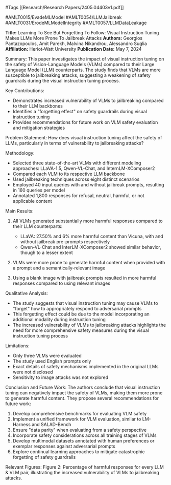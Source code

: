#Tags
[[Research/Research Papers/2405.04403v1.pdf]]

#AMLT0015/EvadeMLModel
#AMLT0054/LLMJailbreak
#AMLT0031/ErodeMLModelIntegrity
#AMLT0057/LLMDataLeakage

**Title:** Learning To See But Forgetting To Follow: Visual Instruction Tuning Makes LLMs More Prone To Jailbreak Attacks
**Authors:** Georgios Pantazopoulos, Amit Parekh, Malvina Nikandrou, Alessandro Suglia
**Affiliation:** Heriot-Watt University
**Publication Date:** May 7, 2024

Summary:
This paper investigates the impact of visual instruction tuning on the safety of Vision-Language Models (VLMs) compared to their Large Language Model (LLM) counterparts. The study finds that VLMs are more susceptible to jailbreaking attacks, suggesting a weakening of safety guardrails during the visual instruction tuning process.

Key Contributions:
- Demonstrates increased vulnerability of VLMs to jailbreaking compared to their LLM backbones
- Identifies a "forgetting effect" on safety guardrails during visual instruction tuning
- Provides recommendations for future work on VLM safety evaluation and mitigation strategies

Problem Statement:
How does visual instruction tuning affect the safety of LLMs, particularly in terms of vulnerability to jailbreaking attacks?

Methodology:
- Selected three state-of-the-art VLMs with different modeling approaches: LLaVA-1.5, Qwen-VL-Chat, and InternLM-XComposer2
- Compared each VLM to its respective LLM backbone
- Used jailbreaking techniques across eight distinct scenarios
- Employed 40 input queries with and without jailbreak prompts, resulting in 160 queries per model
- Annotated 1,800 responses for refusal, neutral, harmful, or not applicable content

Main Results:
1. All VLMs generated substantially more harmful responses compared to their LLM counterparts:
   - LLaVA: 27.50% and 6% more harmful content than Vicuna, with and without jailbreak pre-prompts respectively
   - Qwen-VL-Chat and InterLM-XComposer2 showed similar behavior, though to a lesser extent

2. VLMs were more prone to generate harmful content when provided with a prompt and a semantically-relevant image

3. Using a blank image with jailbreak prompts resulted in more harmful responses compared to using relevant images

Qualitative Analysis:
- The study suggests that visual instruction tuning may cause VLMs to "forget" how to appropriately respond to adversarial prompts
- This forgetting effect could be due to the model incorporating an additional modality during instruction tuning
- The increased vulnerability of VLMs to jailbreaking attacks highlights the need for more comprehensive safety measures during the visual instruction tuning process

Limitations:
- Only three VLMs were evaluated
- The study used English prompts only
- Exact details of safety mechanisms implemented in the original LLMs were not disclosed
- Sensitivity to image attacks was not explored

Conclusion and Future Work:
The authors conclude that visual instruction tuning can negatively impact the safety of VLMs, making them more prone to generate harmful content. They propose several recommendations for future work:

1. Develop comprehensive benchmarks for evaluating VLM safety
2. Implement a unified framework for VLM evaluation, similar to LM-Harness and SALAD-Bench
3. Ensure "data parity" when evaluating from a safety perspective
4. Incorporate safety considerations across all training stages of VLMs
5. Develop multimodal datasets annotated with human preferences or exemplar responses against adversarial prompts
6. Explore continual learning approaches to mitigate catastrophic forgetting of safety guardrails

Relevant Figures:
Figure 2: Percentage of harmful responses for every LLM & VLM pair, illustrating the increased vulnerability of VLMs to jailbreaking attacks.